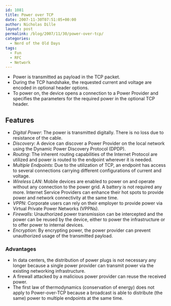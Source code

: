 ```yaml
---
id: 1081
title: Power over TCP
date: 2007-11-30T07:51:05+00:00
author: Nicholas Dille
layout: post
permalink: /blog/2007/11/30/power-over-tcp/
categories:
  - Nerd of the Old Days
tags:
  - Fun
  - RFC
  - Network
---
```

  * Power is transmitted as payload in the TCP packet.
  * During the TCP handshake, the requested current and voltage are encoded in optional header options.
  * To power on, the device opens a connection to a Power Provider and specifies the parameters for the required power in the optional TCP header.

## Features

  * _Digital Power_: The power is transmitted digitally. There is no loss due to resistance of the cable.
  * _Discovery_: A device can discover a Power Provider on the local network using the Dynamic Power Discovery Protocol (DPDP).
  * _Routing_: The inherent routing capabilities of the Internet Protocol are utilized and power is routed to the endpoint wherever it is needed.
  * _Multiple Endpoints_: Due to the utilization of TCP, an endpoint has access to several connections carrying different configurations of current and voltage.
  * _Wireless LAN_: Mobile devices are enabled to power on and operate without any connection to the power grid. A battery is not required any more. Internet Service Providers can enhance their hot spots to provide power and network connectivity at the same time.
  * _VPPN_: Corporate users can rely on their employer to provide power via Virtual Private Power Networks (VPPNs).
  * _Firewalls_: Unauthorized power transmission can be intercepted and the power can be reused by the device, either to power the infrastructure or to offer power to internal devices.
  * _Encryption_: By encrypting power, the power provider can prevent unauthorized usage of the transmitted payload.

### Advantages

  * In data centers, the distribution of power plugs is not necessary any longer because a single power provider can transmit power via the existing networking infrastructure.
  * A firewall attacked by a malicious power provider can reuse the received power.
  * The first law of thermodynamics (conservation of energy) does not apply to Power-over-TCP because a broadcast is able to distribute (the same) power to multiple endpoints at the same time.
